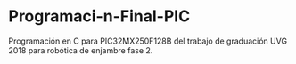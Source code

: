 # Programaci-n-Final-PIC
Programación en C para PIC32MX250F128B del trabajo de graduación UVG 2018 para robótica de enjambre fase 2.

